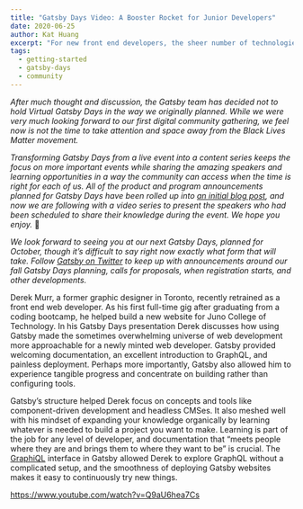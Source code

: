 ```yaml
---
title: "Gatsby Days Video: A Booster Rocket for Junior Developers"
date: 2020-06-25
author: Kat Huang
excerpt: "For new front end developers, the sheer number of technologies available can be overwhelming. After Derek Murr graduated from coding bootcamp he found that Gatsby helped him get right to work building projects to help jump start his career -- instead of configuring tools."
tags:
  - getting-started
  - gatsby-days
  - community
---
```

_After much thought and discussion, the Gatsby team has decided not to hold Virtual Gatsby Days in the way we originally planned. While we were very much looking forward to our first digital community gathering, we feel now is not the time to take attention and space away from the Black Lives Matter movement._

_Transforming Gatsby Days from a live event into a content series keeps the focus on more important events while sharing the amazing speakers and learning opportunities in a way the community can access when the time is right for each of us. All of the product and program announcements planned for Gatsby Days have been rolled up into [an initial blog post](https://www.gatsbyjs.org/blog/2020-06-23-Reconfiguring-Gatsby-Days/), and now we are following with a video series to present the speakers who had been scheduled to share their knowledge during the event. We hope you enjoy._ 💜

_We look forward to seeing you at our next Gatsby Days, planned for October, though it’s difficult to say right now exactly what form that will take. Follow [Gatsby on Twitter](https://twitter.com/gatsbyjs) to keep up with announcements around our fall Gatsby Days planning, calls for proposals, when registration starts, and other developments._

Derek Murr, a former graphic designer in Toronto, recently retrained as a front end web developer. As his first full-time gig after graduating from a coding bootcamp, he helped build a new website for Juno College of Technology. In his Gatsby Days presentation Derek discusses how using Gatsby made the sometimes overwhelming universe of web development more approachable for a newly minted web developer. Gatsby provided welcoming documentation, an excellent introduction to GraphQL, and painless deployment. Perhaps more importantly, Gatsby also allowed him to experience tangible progress and concentrate on building rather than configuring tools.

Gatsby’s structure helped Derek focus on concepts and tools like component-driven development and headless CMSes. It also meshed well with his mindset of expanding your knowledge organically by learning whatever is needed to build a project you want to make. Learning is part of the job for any level of developer, and documentation that “meets people where they are and brings them to where they want to be” is crucial. The [GraphiQL](/docs/running-queries-with-graphiql/) interface in Gatsby allowed Derek to explore GraphQL without a complicated setup, and the smoothness of deploying Gatsby websites makes it easy to continuously try new things.

https://www.youtube.com/watch?v=Q9aU6hea7Cs
